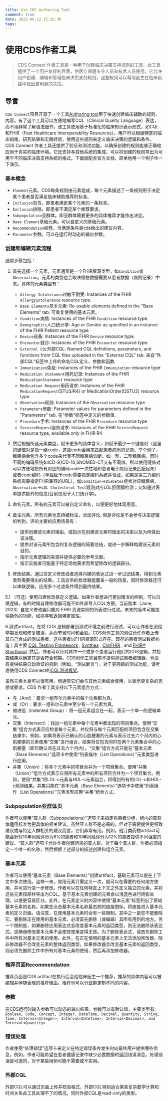 ```yaml
---
title: Use CDS Authoring Tool
comment: true
date: 2023-06-12 15:26:30
tags:
---
```

<script async src="https://pagead2.googlesyndication.com/pagead/js/adsbygoogle.js?client=ca-pub-2415109016615233"
     crossorigin="anonymous"></script>

# 使用CDS作者工具

> CDS Connect 作者工具是一种用于创建临床决策支持规则的工具。此工具提供了一个用户友好的界面，供医疗保健专业人员和技术人员使用。它允许用户创建、编辑和管理临床决策支持规则，这些规则可以帮助医生在临床实践中做出更明智的决策。

## 导言
`CDS Connect`项目开源了一个工具[Authoring tool](https://github.com/AHRQ-CDS/AHRQ-CDS-Connect-Authoring-Tool)用于快速创建临床辅助的规则、内容。有了这个工具可以方便地编写CQL（Clinical Quality Language）表达，而不用非常了解语法细节。该工具使用基于标准化的临床知识表示形式，如CQL和FHIR（Fast Healthcare Interoperability Resources）。用户可以根据特定的临床指南、研究结果和实践经验，使用这些规则来定义临床决策的逻辑和条件。CDS Connect 作者工具还提供了验证和测试功能，以确保创建的规则能够正确地应用于真实的临床环境。它还支持与其他系统的集成，可以将创建的规则导出为可用于不同临床决策支持系统的格式。下面就配合官方文档，简单地用一个例子作一下演示。

### 基本概念
- `Element`元素。CDS每条规则由元素组成，每个元素描述了一条规则用于决定某个患者是否满足临床辅助推荐的标准。
- `Inclusion`包含。即患者满足某个元素的一条标准。
- `Exclusion`排除。即患者不满足某个推荐要求。
- `Subpopulation`亚群体。即亚群体需要更多的具体推荐才能作出决定。
- `Base Element`基础元素。可以自定义的基础元素。
- `Recommendation`推荐。当满足条件是cds给出的建议内容。
- `Parameter`参数。可以在运行时动态的输出参数。

### 创建和编辑元素流程
通常步骤包括：
1. 首先选择一个元素，元素通常是一个FHIR资源类型，如`Condition`或`Observation`。元素的类型也会取决哪些数据需要从患者数据（病例记录）中来。具体的元素类型有：
	- `Allergy Intolerance`过敏不耐受: Instances of the FHIR `AllergyIntolerance` resource type.
	- `Base Elements`基本元素: Re-usable elements defined in the "Base Elements" tab. 可重复使用的基本元素。
	- `Condition`病情: Instances of the FHIR `Condition` resource type.
	- `Demographics`人口统计学: Age or Gender as specified in an instance of the FHIR Patient resource type
	- `Device`设备: Instances of the FHIR `Device` resource type.
	- `Encounter`就诊: Instances of the FHIR `Encounter` resource type.
	- `External CQL`外部CQL: Named CQL definitions, parameters, and functions from CQL files uploaded in the "External CQL" tab. 来自“外部CQL”标签中上传的命名CQL定义、参数和函数.
	- `Immunization`免疫: Instances of the FHIR `Immunization` resource type
	- `Medication Statement`用药记录: Instances of the FHIR `MedicationStatement` resource type
	- `Medication Request`用药请求: Instances of the FHIR `MedicationRequest`(STU3/R4) or MedicationOrder(DSTU2) resource type
	- `Observation`观测: Instances of the `Observation` resource type
	- `Parameters`参数: Parameter values for parameters defined in the "Parameters" tab. 在“参数”标签中定义的参数值.
	- `Procedure`手术: Instances of the FHIR `Procedure` resource type
	- `ServiceRequest`服务请求: Instances of the FHIR `ServiceRequest` resource type, available only in FHIR R4

2. 然后根据所选元素类型，赋予更多的具体含义，如赋予最少一个键值对（这里的键值对是指一组code，这些code会用来匹配患者病历的记录。举个例子，糖尿病会包含多个code来代表不同糖尿病诊断，如一型、二型糖尿病。同时不同的编码系统如ICD-9,ICD-10,SNOMED-CT又有不同值。所以使用键值对可以方便地把所有对应的编码code一次性地和患者电子病历记录匹配起来）或者code编码（单独赋予code需要指定编码系统并验证，如果是第三方编码系统需要指定FHIR兼容的URL），如`Condition`->`Diabetes`症状对应糖尿病，`Observation`->`LDL Cholesterol Test`观测对应LDL胆固醇检测；又如通过表单提供额外的信息(目前仅用于人口统计学)。

3. 命名元素。所有的元素可以被自定义命名，以便更好地体现用意。

4. 备注元素。所有元素也支持被标注，添加评论, 但是评论是不会参与决策逻辑的判别。评论主要的应用场景有：
	- 提供创建该元素的理由，或指示在创建该元素时做出的决策以及为何做出该决策。
    - 提供对该元素所包含的复杂逻辑的简要总结，或进一步解释构建该元素的目的。
    - 指示元素逻辑的来源并提供必要的参考文献。
    - 指示实施者可能基于特定场地需求而希望修改的逻辑部分。

5. 修改结果。通过自定义修改或者选择内建的表达式进一步过滤结果，得到元素类型需要得出的结果。工具自带的修改器能覆盖一般的场景，同时修改器还可以串联逻辑，应用多个过滤条件得到最终结果。

5.1 （可选）使用自建修改器定义逻辑。如果作者想进行更加精准的控制，可以自建逻辑，有的时候自建修改器可能不如外部导入CQL方便。当前版本（June, 2023）自定义修改器只能对 FHIR 资源实例的列表进行过滤。未来的版本可能提供额外的功能，如排序和返回特定属性。

6.测试artifact。在将 CDS 逻辑部署到测试环境之前进行测试，可以让作者在流程早期发现和修复错误，从而节省时间和金钱。CDS创作工具的测试允许作者上传其自己合成的测试患者，这些患者以FHIR资源形式存在。现存的患者测试数据构造工具主要 [CQL Testing Framework](https://github.com/AHRQ-CDS/CQL-Testing-Framework) , [Synthea](https://github.com/synthetichealth/synthea) , [ClinFHIR](http://clinfhir.com/) , and [FHIR® Shorthand](https://build.fhir.org/ig/HL7/fhir-shorthand/) .然后，作者可以针对其中一个或多个患者运行他们的CDS逻辑，并检查结果以确定其是否符合预期。CDS创作工具目前不提供测试患者编辑器，也没有提供结果自动验证的机制（例如，“测试断言”）。对于更高级的测试功能，请考虑使用CDS Connect的[CQL测试框架](https://github.com/AHRQ-CDS/CQL-Testing-Framework)。


虽然元素本身可以很有用，但通常它们会与其他元素结合使用，以表示更复杂的思想或要求。CDS 作者工具支持以下元素组合方式：
- 与（And）：要求一组布尔元素中的每个元素都为真。
- 或（Or）：要求一组布尔元素中至少有一个元素为真。
- 缩进组（Indented Group）：将一组元素组合在一起，表示一个单一的逻辑单元。
- 交集（Intersect）：找出一组元素中每个元素中都出现的项目集合。使用“交集”组合方式表示应检查每个元素，并仅将与每个元素匹配的项目包含在交集结果中。例如，如果将表示已确认的心肌梗塞的元素与表示过去六个月内的心肌梗塞的元素使用“交集”进行组合，结果将仅包含同时在两个元素集合中的心肌梗塞（即已确认且在过去六个月内）。“交集”组合方式只能在“基本元素（Base Elements）”选项卡中使用“列表操作（List Operations）”元素类型进行应用。
- 并集（Union）：将多个元素中的项目合并为一个项目集合。使用“并集（Union）”组合方式表示应将所有元素中的所有项目合并为一个项目集合。例如，使用“并集”将LDL-c元素与HDL-c元素组合，将得到所有的LDL-c和HDL-c观测结果。并集只能在“基本元素（Base Elements）”选项卡中使用“列表操作（List Operations）”元素类型应用“并集”组合方式。

### Subpopulation亚群体页
作者可以使用“亚人群（Subpopulations）”选项卡来指定将患者分组，组内的亚群体适用标准为更具体的相关建议。虽然亚人群不是必需的，但对于需要提供更细致建议或与特定人群相关的建议而言，它们非常有用。例如，他汀类药物artifact可能会针对10年风险评分为8%的患者和10年风险评分为12%的患者提供不同强度的建议。“亚人群”选项卡允许作者创建所需的亚人群。对于每个亚人群，作者必须指定一个唯一的名称，然后根据上述部分的描述创建和组合元素。

### 基本元素
作者可以使用“基本元素（Base Elements）”创建artifact，基础元素可以是在上下文中多次使用。这样一来，常用元素只需定义一次，就可以在需要的任何地方使用，并可进行进一步修改。作者可以在任何特定上下文之外定义独立的元素，并将这些元素按原样导出为CQL。基于基本元素创建的元素会以浅蓝色进行阴影处理，以便更容易区分。此外，在元素定义的内容中使用“基本元素”标签列出了原始基本元素的名称。如果您点击基本元素名称最右侧的链接图标，将直接进入基本元素的定义页面。请注意，在使用基本元素时会有一些限制。其中之一是您不能删除它。要删除正在使用的基本元素，必须首先删除（或编辑）其所有用到的地方。另一个限制是，如果删除应用表达式会改变基本元素的返回类型，则无法删除该表达式。这确保修改基本元素不会使其使用变得无效。为了删除表达式，请首先删除工件中所有对基本元素的使用。此外，在正在使用的基本元素上无法添加修改器，除非修改器不会改变元素的整体返回类型。如果修改器会改变基本元素的返回类型，则必须先删除工件中所有对基本元素的使用，然后再添加修改器。

### 推荐页面Recommendation
推荐页面是CDS artifact在执行后会给临床医生一个推荐，推荐的具体内容可以被编辑并伴随合理的推荐理由。推荐也可以分亚群定制不同的内容。

### 参数
在CDS运行时输入参数可以动态的输出结果。参数可以有默认值，主要类型有:
`Boolean, Code, Concept, Integer, DateTime, Decimal, Quantity, String, Time, Interval<Integer>, Interval<DateTime>, Interval<Decimal>, and Interval<Quantity>`

### 错误处理
作者使用“处理错误”选项卡来定义在特定错误条件发生时向最终用户提供哪些信息。例如，作者可能希望在患者健康记录中缺少必要数据时返回错误消息。处理错误是可选的，对于某些用例可能不需要或不实用。

### 外部CQL
外部CQL可以通过页面上传并校验格式，外部CQL特别适合某些复杂数学计算和时间关系此工具处理不了的情况。同时外部CQL是read-only的类型。

